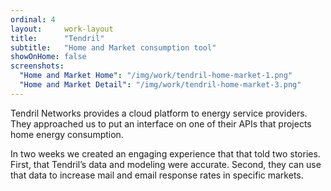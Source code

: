 ```yaml
---
ordinal: 4
layout:     work-layout
title:      "Tendril"
subtitle:   "Home and Market consumption tool"
showOnHome: false
screenshots:
  "Home and Market Home": "/img/work/tendril-home-market-1.png"
  "Home and Market Detail": "/img/work/tendril-home-market-3.png"
---
```


Tendril Networks provides a cloud platform to energy service providers. They approached us to put an interface on one of their APIs that projects home energy consumption.

In two weeks we created an engaging experience that that told two stories. First, that Tendril’s data and modeling were accurate. Second, they can use that data to increase mail and email response rates in specific markets.
